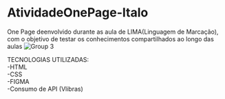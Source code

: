 # AtividadeOnePage-Italo

One Page deenvolvido durante as aula de LIMA(Linguagem de Marcação), com o objetivo de testar os conhecimentos compartilhados ao longo das aulas
![Group 3](https://user-images.githubusercontent.com/93750672/205919740-35e87189-9e20-42aa-8af4-c2c646f9bff3.png)

TECNOLOGIAS UTILIZADAS:
<br/>
-HTML
<br/>
-CSS
<br/>
-FIGMA
<br/>
-Consumo de API (Vlibras)
